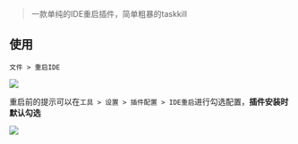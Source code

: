 ﻿> 一款单纯的IDE重启插件，简单粗暴的taskkill

## 使用

`文件 > 重启IDE`

![](https://mp-77dc03ae-7084-429e-8b0f-4d540ae4a430.cdn.bspapp.com/images/hx-restart-ide-1.jpg)

重启前的提示可以在`工具 > 设置 > 插件配置 > IDE重启`进行勾选配置，**插件安装时默认勾选**

![](https://mp-77dc03ae-7084-429e-8b0f-4d540ae4a430.cdn.bspapp.com/images/hx-restart-ide-2.jpg)